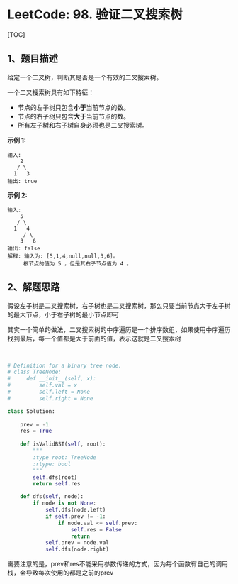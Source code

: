 # LeetCode: 98. 验证二叉搜索树

[TOC]



## 1、题目描述



给定一个二叉树，判断其是否是一个有效的二叉搜索树。

一个二叉搜索树具有如下特征：

- 节点的左子树只包含**小于**当前节点的数。
- 节点的右子树只包含**大于**当前节点的数。
- 所有左子树和右子树自身必须也是二叉搜索树。

**示例 1:**

```
输入:
    2
   / \
  1   3
输出: true
```

**示例 2:**

```
输入:
    5
   / \
  1   4
     / \
    3   6
输出: false
解释: 输入为: [5,1,4,null,null,3,6]。
     根节点的值为 5 ，但是其右子节点值为 4 。
```





## 2、解题思路

​	假设左子树是二叉搜索树，右子树也是二叉搜索树，那么只要当前节点大于左子树的最大节点，小于右子树的最小节点即可

​	其实一个简单的做法，二叉搜索树的中序遍历是一个排序数组，如果使用中序遍历找到最后，每一个值都是大于前面的值，表示这就是二叉搜索树

​	

```python
# Definition for a binary tree node.
# class TreeNode:
#     def __init__(self, x):
#         self.val = x
#         self.left = None
#         self.right = None

class Solution:
    
    prev = -1
    res = True
    
    def isValidBST(self, root):
        """
        :type root: TreeNode
        :rtype: bool
        """
        self.dfs(root)
        return self.res

    def dfs(self, node):
        if node is not None:
            self.dfs(node.left)
            if self.prev != -1:
                if node.val <= self.prev:
                    self.res = False
                    return
            self.prev = node.val
            self.dfs(node.right)
```

​	需要注意的是，prev和res不能采用参数传递的方式，因为每个函数有自己的调用栈，会导致每次使用的都是之前的prev

​	



